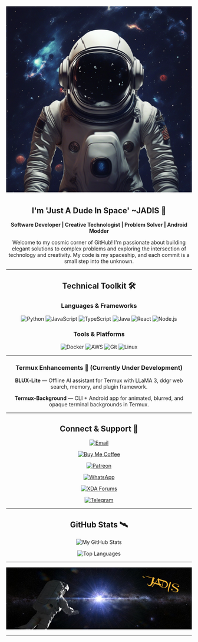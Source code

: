 <div align="center">

# ![Banner](./assets/AI_ART_1751514976008.jpg)

## I'm 'Just A Dude In Space' ~JADIS 🚀

**Software Developer | Creative Technologist | Problem Solver | Android Modder**

Welcome to my cosmic corner of GitHub! I'm passionate about building elegant solutions to complex problems and exploring the intersection of technology and creativity. My code is my spaceship, and each commit is a small step into the unknown.

---

## Technical Toolkit 🛠️

### Languages & Frameworks
![Python](https://img.shields.io/badge/-Python-3776AB?style=flat&logo=python&logoColor=white)
![JavaScript](https://img.shields.io/badge/-JavaScript-F7DF1E?style=flat&logo=javascript&logoColor=black)
![TypeScript](https://img.shields.io/badge/-TypeScript-3178C6?style=flat&logo=typescript&logoColor=white)
![Java](https://img.shields.io/badge/-Java-007396?style=flat&logo=java&logoColor=white)
![React](https://img.shields.io/badge/-React-61DAFB?style=flat&logo=react&logoColor=black)
![Node.js](https://img.shields.io/badge/-Node.js-339933?style=flat&logo=node.js&logoColor=white)

### Tools & Platforms
![Docker](https://img.shields.io/badge/-Docker-2496ED?style=flat&logo=docker&logoColor=white)
![AWS](https://img.shields.io/badge/-AWS-232F3E?style=flat&logo=amazon-aws&logoColor=white)
![Git](https://img.shields.io/badge/-Git-F05032?style=flat&logo=git&logoColor=white)
![Linux](https://img.shields.io/badge/-Linux-FCC624?style=flat&logo=linux&logoColor=black)

---

### Termux Enhancements 📱 (Currently Under Development)

**BLUX‑Lite** — Offline AI assistant for Termux with LLaMA 3, ddgr web search, memory, and plugin framework.  

**Termux‑Background** — CLI + Android app for animated, blurred, and opaque terminal backgrounds in Termux.


---

## Connect & Support 📡

[![Email](https://img.shields.io/badge/-justadudeinspace4242%40hotmail.com-D14836?style=flat&logo=mail&logoColor=white)](mailto:justadudeinspace4242@hotmail.com)

[![Buy Me Coffee](https://img.shields.io/badge/-Buy%20Me%20a%20Coffee-FFDD00?style=flat&logo=buymeacoffee&logoColor=black)](https://coff.ee/justadudeinspace)

[![Patreon](https://img.shields.io/badge/-Support%20on%20Patreon-F96854?style=flat&logo=patreon&logoColor=white)](https://patreon.com/Justadudeinspace)

[![WhatsApp](https://img.shields.io/badge/-WhatsApp-25D366?style=flat&logo=whatsapp&logoColor=white)](https://wa.me/qr/2U7KLB2ACFNYF1)

[![XDA Forums](https://img.shields.io/badge/-XDA%20Forums-EA7100?style=flat&logo=xda-developers&logoColor=white)](https://xdaforums.com/m/justadudeinspace.12852395/)

[![Telegram](https://img.shields.io/badge/-Telegram-26A5E4?style=flat&logo=telegram&logoColor=white)](https://t.me/Justadudeinspsce)

---

## GitHub Stats 🛰️

![My GitHub Stats](https://github-readme-stats.vercel.app/api?username=justadudeinspace&show_icons=true&theme=dark)

![Top Languages](https://github-readme-stats.vercel.app/api/top-langs/?username=justadudeinspace&layout=compact&theme=dark)

---

![Signature](./assets/naut.png)

</div>

---
